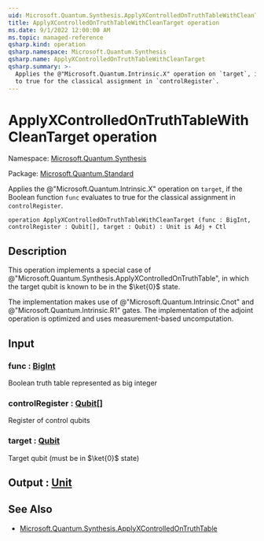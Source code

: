```yaml
---
uid: Microsoft.Quantum.Synthesis.ApplyXControlledOnTruthTableWithCleanTarget
title: ApplyXControlledOnTruthTableWithCleanTarget operation
ms.date: 9/1/2022 12:00:00 AM
ms.topic: managed-reference
qsharp.kind: operation
qsharp.namespace: Microsoft.Quantum.Synthesis
qsharp.name: ApplyXControlledOnTruthTableWithCleanTarget
qsharp.summary: >-
  Applies the @"Microsoft.Quantum.Intrinsic.X" operation on `target`, if the Boolean function `func` evaluates
  to true for the classical assignment in `controlRegister`.
---
```


# ApplyXControlledOnTruthTableWithCleanTarget operation

Namespace: [Microsoft.Quantum.Synthesis](xref:Microsoft.Quantum.Synthesis)

Package: [Microsoft.Quantum.Standard](https://nuget.org/packages/Microsoft.Quantum.Standard)


Applies the @"Microsoft.Quantum.Intrinsic.X" operation on `target`, if the Boolean function `func` evaluatesto true for the classical assignment in `controlRegister`.

```qsharp
operation ApplyXControlledOnTruthTableWithCleanTarget (func : BigInt, controlRegister : Qubit[], target : Qubit) : Unit is Adj + Ctl
```


## Description

This operation implements a special case of @"Microsoft.Quantum.Synthesis.ApplyXControlledOnTruthTable",in which the target qubit is known to be in the $\ket{0}$ state.The implementation makes use of @"Microsoft.Quantum.Intrinsic.Cnot"and @"Microsoft.Quantum.Intrinsic.R1" gates.  The implementation of theadjoint operation is optimized and uses measurement-based uncomputation.

## Input

### func : [BigInt](xref:microsoft.quantum.qsharp.valueliterals#bigint-literals)

Boolean truth table represented as big integer


### controlRegister : [Qubit](xref:microsoft.quantum.qsharp.valueliterals#qubit-literals)[]

Register of control qubits


### target : [Qubit](xref:microsoft.quantum.qsharp.valueliterals#qubit-literals)

Target qubit (must be in $\ket{0}$ state)



## Output : [Unit](xref:microsoft.quantum.qsharp.valueliterals#unit-literal)



## See Also

- [Microsoft.Quantum.Synthesis.ApplyXControlledOnTruthTable](xref:Microsoft.Quantum.Synthesis.ApplyXControlledOnTruthTable)